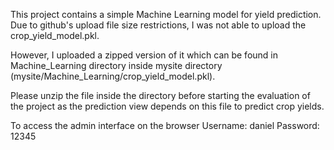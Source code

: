 This project contains a simple Machine Learning model for yield prediction. Due to github's upload file size restrictions, I was not able to upload the crop_yield_model.pkl.

However, I uploaded a zipped version of it which can be found in Machine_Learning directory inside mysite directory (mysite/Machine_Learning/crop_yield_model.pkl).


Please unzip the file inside the directory before starting the evaluation of the project as the prediction view depends on this file to predict crop yields.


To access the admin interface on the browser
 Username: daniel
 Password: 12345